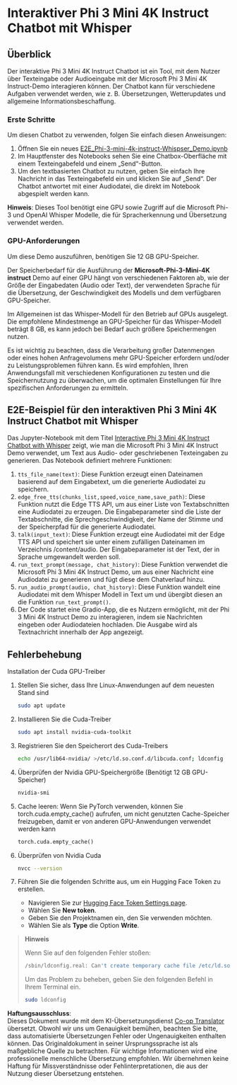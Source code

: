 <!--
CO_OP_TRANSLATOR_METADATA:
{
  "original_hash": "006e8cf75211d3297f24e1b22e38955f",
  "translation_date": "2025-07-17T02:13:15+00:00",
  "source_file": "md/02.Application/01.TextAndChat/Phi3/E2E_Phi-3-mini_with_whisper.md",
  "language_code": "de"
}
-->
# Interaktiver Phi 3 Mini 4K Instruct Chatbot mit Whisper

## Überblick

Der interaktive Phi 3 Mini 4K Instruct Chatbot ist ein Tool, mit dem Nutzer über Texteingabe oder Audioeingabe mit der Microsoft Phi 3 Mini 4K Instruct-Demo interagieren können. Der Chatbot kann für verschiedene Aufgaben verwendet werden, wie z. B. Übersetzungen, Wetterupdates und allgemeine Informationsbeschaffung.

### Erste Schritte

Um diesen Chatbot zu verwenden, folgen Sie einfach diesen Anweisungen:

1. Öffnen Sie ein neues [E2E_Phi-3-mini-4k-instruct-Whispser_Demo.ipynb](https://github.com/microsoft/Phi-3CookBook/blob/main/code/06.E2E/E2E_Phi-3-mini-4k-instruct-Whispser_Demo.ipynb)
2. Im Hauptfenster des Notebooks sehen Sie eine Chatbox-Oberfläche mit einem Texteingabefeld und einem „Send“-Button.
3. Um den textbasierten Chatbot zu nutzen, geben Sie einfach Ihre Nachricht in das Texteingabefeld ein und klicken Sie auf „Send“. Der Chatbot antwortet mit einer Audiodatei, die direkt im Notebook abgespielt werden kann.

**Hinweis**: Dieses Tool benötigt eine GPU sowie Zugriff auf die Microsoft Phi-3 und OpenAI Whisper Modelle, die für Spracherkennung und Übersetzung verwendet werden.

### GPU-Anforderungen

Um diese Demo auszuführen, benötigen Sie 12 GB GPU-Speicher.

Der Speicherbedarf für die Ausführung der **Microsoft-Phi-3-Mini-4K instruct** Demo auf einer GPU hängt von verschiedenen Faktoren ab, wie der Größe der Eingabedaten (Audio oder Text), der verwendeten Sprache für die Übersetzung, der Geschwindigkeit des Modells und dem verfügbaren GPU-Speicher.

Im Allgemeinen ist das Whisper-Modell für den Betrieb auf GPUs ausgelegt. Die empfohlene Mindestmenge an GPU-Speicher für das Whisper-Modell beträgt 8 GB, es kann jedoch bei Bedarf auch größere Speichermengen nutzen.

Es ist wichtig zu beachten, dass die Verarbeitung großer Datenmengen oder eines hohen Anfragevolumens mehr GPU-Speicher erfordern und/oder zu Leistungsproblemen führen kann. Es wird empfohlen, Ihren Anwendungsfall mit verschiedenen Konfigurationen zu testen und die Speichernutzung zu überwachen, um die optimalen Einstellungen für Ihre spezifischen Anforderungen zu ermitteln.

## E2E-Beispiel für den interaktiven Phi 3 Mini 4K Instruct Chatbot mit Whisper

Das Jupyter-Notebook mit dem Titel [Interactive Phi 3 Mini 4K Instruct Chatbot with Whisper](https://github.com/microsoft/Phi-3CookBook/blob/main/code/06.E2E/E2E_Phi-3-mini-4k-instruct-Whispser_Demo.ipynb) zeigt, wie man die Microsoft Phi 3 Mini 4K Instruct Demo verwendet, um Text aus Audio- oder geschriebenen Texteingaben zu generieren. Das Notebook definiert mehrere Funktionen:

1. `tts_file_name(text)`: Diese Funktion erzeugt einen Dateinamen basierend auf dem Eingabetext, um die generierte Audiodatei zu speichern.
1. `edge_free_tts(chunks_list,speed,voice_name,save_path)`: Diese Funktion nutzt die Edge TTS API, um aus einer Liste von Textabschnitten eine Audiodatei zu erzeugen. Die Eingabeparameter sind die Liste der Textabschnitte, die Sprechgeschwindigkeit, der Name der Stimme und der Speicherpfad für die generierte Audiodatei.
1. `talk(input_text)`: Diese Funktion erzeugt eine Audiodatei mit der Edge TTS API und speichert sie unter einem zufälligen Dateinamen im Verzeichnis /content/audio. Der Eingabeparameter ist der Text, der in Sprache umgewandelt werden soll.
1. `run_text_prompt(message, chat_history)`: Diese Funktion verwendet die Microsoft Phi 3 Mini 4K Instruct Demo, um aus einer Nachricht eine Audiodatei zu generieren und fügt diese dem Chatverlauf hinzu.
1. `run_audio_prompt(audio, chat_history)`: Diese Funktion wandelt eine Audiodatei mit dem Whisper Modell in Text um und übergibt diesen an die Funktion `run_text_prompt()`.
1. Der Code startet eine Gradio-App, die es Nutzern ermöglicht, mit der Phi 3 Mini 4K Instruct Demo zu interagieren, indem sie Nachrichten eingeben oder Audiodateien hochladen. Die Ausgabe wird als Textnachricht innerhalb der App angezeigt.

## Fehlerbehebung

Installation der Cuda GPU-Treiber

1. Stellen Sie sicher, dass Ihre Linux-Anwendungen auf dem neuesten Stand sind

    ```bash
    sudo apt update
    ```

1. Installieren Sie die Cuda-Treiber

    ```bash
    sudo apt install nvidia-cuda-toolkit
    ```

1. Registrieren Sie den Speicherort des Cuda-Treibers

    ```bash
    echo /usr/lib64-nvidia/ >/etc/ld.so.conf.d/libcuda.conf; ldconfig
    ```

1. Überprüfen der Nvidia GPU-Speichergröße (Benötigt 12 GB GPU-Speicher)

    ```bash
    nvidia-smi
    ```

1. Cache leeren: Wenn Sie PyTorch verwenden, können Sie torch.cuda.empty_cache() aufrufen, um nicht genutzten Cache-Speicher freizugeben, damit er von anderen GPU-Anwendungen verwendet werden kann

    ```python
    torch.cuda.empty_cache() 
    ```

1. Überprüfen von Nvidia Cuda

    ```bash
    nvcc --version
    ```

1. Führen Sie die folgenden Schritte aus, um ein Hugging Face Token zu erstellen.

    - Navigieren Sie zur [Hugging Face Token Settings page](https://huggingface.co/settings/tokens?WT.mc_id=aiml-137032-kinfeylo).
    - Wählen Sie **New token**.
    - Geben Sie den Projektnamen ein, den Sie verwenden möchten.
    - Wählen Sie als **Type** die Option **Write**.

> **Hinweis**
>
> Wenn Sie auf den folgenden Fehler stoßen:
>
> ```bash
> /sbin/ldconfig.real: Can't create temporary cache file /etc/ld.so.cache~: Permission denied 
> ```
>
> Um das Problem zu beheben, geben Sie den folgenden Befehl in Ihrem Terminal ein.
>
> ```bash
> sudo ldconfig
> ```

**Haftungsausschluss**:  
Dieses Dokument wurde mit dem KI-Übersetzungsdienst [Co-op Translator](https://github.com/Azure/co-op-translator) übersetzt. Obwohl wir uns um Genauigkeit bemühen, beachten Sie bitte, dass automatisierte Übersetzungen Fehler oder Ungenauigkeiten enthalten können. Das Originaldokument in seiner Ursprungssprache ist als maßgebliche Quelle zu betrachten. Für wichtige Informationen wird eine professionelle menschliche Übersetzung empfohlen. Wir übernehmen keine Haftung für Missverständnisse oder Fehlinterpretationen, die aus der Nutzung dieser Übersetzung entstehen.